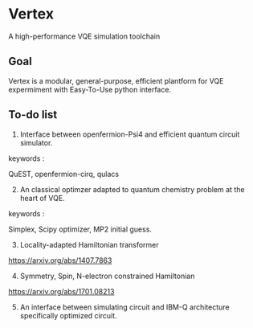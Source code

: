 # Vertex
A high-performance VQE simulation toolchain 

## Goal
Vertex is a modular, general-purpose, efficient plantform for VQE expermiment with Easy-To-Use python interface.

## To-do list

1. Interface between openfermion-Psi4 and efficient quantum circuit simulator.


keywords :

QuEST, openfermion-cirq, qulacs


2. An classical optimzer adapted to quantum chemistry problem at the heart of VQE.

keywords :

Simplex, Scipy optimizer, MP2 initial guess.


3. Locality-adapted Hamiltonian transformer

https://arxiv.org/abs/1407.7863

4. Symmetry, Spin, N-electron constrained Hamiltonian

https://arxiv.org/abs/1701.08213

5. An interface between simulating circuit and IBM-Q architecture specifically optimized circuit.





